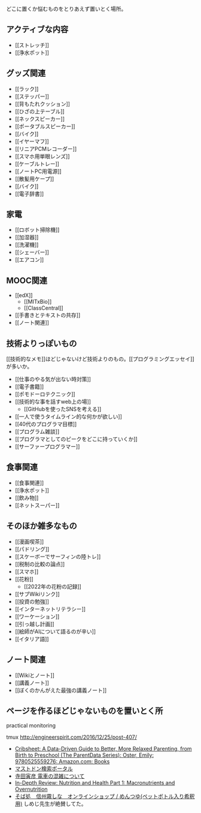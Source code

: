 どこに置くか悩むものをとりあえず置いとく場所。

## アクティブな内容

- [[ストレッチ]]
- [[浄水ポット]]

## グッズ関連

- [[ラック]]
- [[ステッパー]]
- [[背もたれクッション]]
- [[ひざの上テーブル]]
- [[ネックスピーカー]]
- [[ポータブルスピーカー]]
- [[バイク]]
- [[イヤーマフ]]
- [[リニアPCMレコーダー]]
- [[スマホ用単眼レンズ]]
- [[ケーブルトレー]]
- [[ノートPC用電源]]
- [[散髪用ケープ]]
- [[バイク]]
- [[電子辞書]]

## 家電

- [[ロボット掃除機]]
- [[加湿器]]
- [[洗濯機]]
- [[シェーバー]]
- [[エアコン]]

## MOOC関連

- [[edX]]
   - [[MITxBio]]
   - [[ClassCentral]]
- [[手書きとテキストの共存]]
- [[ノート関連]]

## 技術よりっぽいもの

[[技術的なメモ]]ほどじゃないけど技術よりのもの。[[プログラミングエッセイ]]が多いか。

- [[仕事のやる気が出ない時対策]]
- [[電子書籍]]
- [[ポモドーロテクニック]]
- [[技術的な事を話すweb上の場]]
  - [[GitHubを使ったSNSを考える]]
- [[一人で使うタイムライン的な何かが欲しい]]
- [[40代のプログラマ目標]]
- [[プログラム雑談]]
- [[プログラマとしてのピークをどこに持っていくか]]
- [[サーファープログラマー]]

## 食事関連

- [[食事関連]]
- [[浄水ポット]]
- [[飲み物]]
- [[ネットスーパー]]

## そのほか雑多なもの

- [[漫画喫茶]]
- [[パドリング]]
- [[スケーボーでサーフィンの陸トレ]]
- [[税制の比較の論点]]
- [[スマホ]]
- [[花粉]]
  - [[2022年の花粉の記録]]
- [[サブWikiリンク]]
- [[投資の勉強]]
- [[インターネットリテラシー]]
- [[ワーケーション]]
- [[引っ越し計画]]
- [[絵師がAIについて語るのが辛い]]
- [[イタリア語]]

## ノート関連

- [[Wikiとノート]]
- [[講義ノート]]
- [[ぼくのかんがえた最強の講義ノート]]

## ページを作るほどじゃないものを置いとく所

practical monitoring

tmux
http://engineerspirit.com/2016/12/25/post-407/

- [Cribsheet: A Data-Driven Guide to Better, More Relaxed Parenting, from Birth to Preschool (The ParentData Series): Oster, Emily: 9780525559276: Amazon.com: Books](https://www.amazon.com/Cribsheet-Data-Driven-Relaxed-Parenting-Preschool/dp/0525559272/)
- [マストドン検索ポータル](https://msearch.fediverse.media/)
- [寺田寅彦 電車の混雑について](https://www.aozora.gr.jp/cards/000042/files/2449_11267.html)
- [In-Depth Review: Nutrition and Health Part 1: Macronutrients and Overnutrition](https://www.classcentral.com/report/review-nutrition-and-health-part-1/)
- [そば処　信州霧しな　オンラインショップ / めんつゆ(ペットボトル入り希釈用)](https://www.shinshukirishina.co.jp/products/detail.php?product_id=420) しめじ先生が絶賛してた。